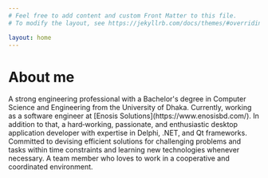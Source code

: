 ```yaml
---
# Feel free to add content and custom Front Matter to this file.
# To modify the layout, see https://jekyllrb.com/docs/themes/#overriding-theme-defaults

layout: home
---
```

<h1>About me</h1>
A strong engineering professional with a Bachelor's degree in Computer Science and Engineering from the University of Dhaka. Currently, working as a software engineer at [Enosis Solutions](https://www.enosisbd.com/). In addition to that, a hard‑working, passionate, and enthusiastic desktop application developer with expertise in Delphi, .NET, and Qt frameworks. Committed to devising efficient solutions for challenging problems and tasks within time constraints and learning new technologies whenever necessary. A team member who loves to work in a cooperative and coordinated environment.

